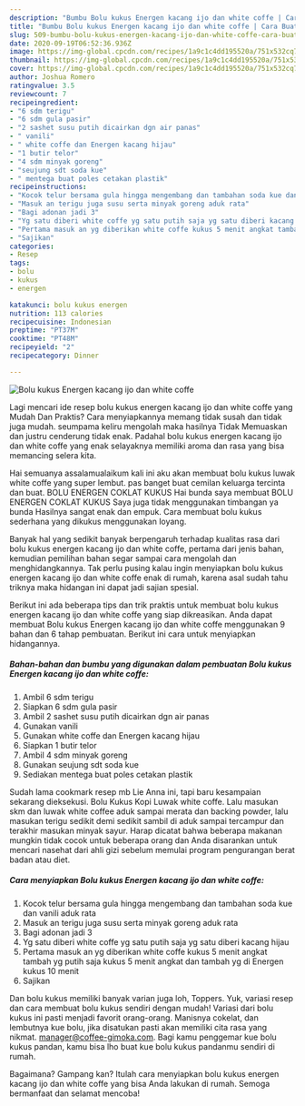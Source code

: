 ```yaml
---
description: "Bumbu Bolu kukus Energen kacang ijo dan white coffe | Cara Buat Bolu kukus Energen kacang ijo dan white coffe Yang Enak Dan Lezat"
title: "Bumbu Bolu kukus Energen kacang ijo dan white coffe | Cara Buat Bolu kukus Energen kacang ijo dan white coffe Yang Enak Dan Lezat"
slug: 509-bumbu-bolu-kukus-energen-kacang-ijo-dan-white-coffe-cara-buat-bolu-kukus-energen-kacang-ijo-dan-white-coffe-yang-enak-dan-lezat
date: 2020-09-19T06:52:36.936Z
image: https://img-global.cpcdn.com/recipes/1a9c1c4dd195520a/751x532cq70/bolu-kukus-energen-kacang-ijo-dan-white-coffe-foto-resep-utama.jpg
thumbnail: https://img-global.cpcdn.com/recipes/1a9c1c4dd195520a/751x532cq70/bolu-kukus-energen-kacang-ijo-dan-white-coffe-foto-resep-utama.jpg
cover: https://img-global.cpcdn.com/recipes/1a9c1c4dd195520a/751x532cq70/bolu-kukus-energen-kacang-ijo-dan-white-coffe-foto-resep-utama.jpg
author: Joshua Romero
ratingvalue: 3.5
reviewcount: 7
recipeingredient:
- "6 sdm terigu"
- "6 sdm gula pasir"
- "2 sashet susu putih dicairkan dgn air panas"
- " vanili"
- " white coffe dan Energen kacang hijau"
- "1 butir telor"
- "4 sdm minyak goreng"
- "seujung sdt soda kue"
- " mentega buat poles cetakan plastik"
recipeinstructions:
- "Kocok telur bersama gula hingga mengembang dan tambahan soda kue dan vanili aduk rata"
- "Masuk an terigu juga susu serta minyak goreng aduk rata"
- "Bagi adonan jadi 3"
- "Yg satu diberi white coffe yg satu putih saja yg satu diberi kacang hijau"
- "Pertama masuk an yg diberikan white coffe kukus 5 menit angkat tambah yg putih saja kukus 5 menit angkat dan tambah yg di Energen kukus 10 menit"
- "Sajikan"
categories:
- Resep
tags:
- bolu
- kukus
- energen

katakunci: bolu kukus energen 
nutrition: 113 calories
recipecuisine: Indonesian
preptime: "PT37M"
cooktime: "PT48M"
recipeyield: "2"
recipecategory: Dinner

---
```



![Bolu kukus Energen kacang ijo dan white coffe](https://img-global.cpcdn.com/recipes/1a9c1c4dd195520a/751x532cq70/bolu-kukus-energen-kacang-ijo-dan-white-coffe-foto-resep-utama.jpg)

Lagi mencari ide resep bolu kukus energen kacang ijo dan white coffe yang Mudah Dan Praktis? Cara menyiapkannya memang tidak susah dan tidak juga mudah. seumpama keliru mengolah maka hasilnya Tidak Memuaskan dan justru cenderung tidak enak. Padahal bolu kukus energen kacang ijo dan white coffe yang enak selayaknya memiliki aroma dan rasa yang bisa memancing selera kita.

Hai semuanya assalamualaikum kali ini aku akan membuat bolu kukus luwak white coffe yang super lembut. pas banget buat cemilan keluarga tercinta dan buat. BOLU ENERGEN COKLAT KUKUS Hai bunda saya membuat BOLU ENERGEN COKLAT KUKUS Saya juga tidak menggunakan timbangan ya bunda Hasilnya sangat enak dan empuk. Cara membuat bolu kukus sederhana yang dikukus menggunakan loyang.

Banyak hal yang sedikit banyak berpengaruh terhadap kualitas rasa dari bolu kukus energen kacang ijo dan white coffe, pertama dari jenis bahan, kemudian pemilihan bahan segar sampai cara mengolah dan menghidangkannya. Tak perlu pusing kalau ingin menyiapkan bolu kukus energen kacang ijo dan white coffe enak di rumah, karena asal sudah tahu triknya maka hidangan ini dapat jadi sajian spesial.


Berikut ini ada beberapa tips dan trik praktis untuk membuat bolu kukus energen kacang ijo dan white coffe yang siap dikreasikan. Anda dapat membuat Bolu kukus Energen kacang ijo dan white coffe menggunakan 9 bahan dan 6 tahap pembuatan. Berikut ini cara untuk menyiapkan hidangannya.

<!--inarticleads1-->

##### Bahan-bahan dan bumbu yang digunakan dalam pembuatan Bolu kukus Energen kacang ijo dan white coffe:

1. Ambil 6 sdm terigu
1. Siapkan 6 sdm gula pasir
1. Ambil 2 sashet susu putih dicairkan dgn air panas
1. Gunakan  vanili
1. Gunakan  white coffe dan Energen kacang hijau
1. Siapkan 1 butir telor
1. Ambil 4 sdm minyak goreng
1. Gunakan seujung sdt soda kue
1. Sediakan  mentega buat poles cetakan plastik


Sudah lama cookmark resep mb Lie Anna ini, tapi baru kesampaian sekarang dieksekusi. Bolu Kukus Kopi Luwak white coffe. Lalu masukan skm dan luwak white coffee aduk sampai merata dan backing powder, lalu masukan terigu sedikit demi sedikit sambil di aduk sampai tercampur dan terakhir masukan minyak sayur. Harap dicatat bahwa beberapa makanan mungkin tidak cocok untuk beberapa orang dan Anda disarankan untuk mencari nasehat dari ahli gizi sebelum memulai program pengurangan berat badan atau diet. 

<!--inarticleads2-->

##### Cara menyiapkan Bolu kukus Energen kacang ijo dan white coffe:

1. Kocok telur bersama gula hingga mengembang dan tambahan soda kue dan vanili aduk rata
1. Masuk an terigu juga susu serta minyak goreng aduk rata
1. Bagi adonan jadi 3
1. Yg satu diberi white coffe yg satu putih saja yg satu diberi kacang hijau
1. Pertama masuk an yg diberikan white coffe kukus 5 menit angkat tambah yg putih saja kukus 5 menit angkat dan tambah yg di Energen kukus 10 menit
1. Sajikan


Dan bolu kukus memiliki banyak varian juga loh, Toppers. Yuk, variasi resep dan cara membuat bolu kukus sendiri dengan mudah! Variasi dari bolu kukus ini pasti menjadi favorit orang-orang. Manisnya cokelat, dan lembutnya kue bolu, jika disatukan pasti akan memiliki cita rasa yang nikmat. manager@coffee-gimoka.com. Bagi kamu penggemar kue bolu kukus pandan, kamu bisa lho buat kue bolu kukus pandanmu sendiri di rumah. 

Bagaimana? Gampang kan? Itulah cara menyiapkan bolu kukus energen kacang ijo dan white coffe yang bisa Anda lakukan di rumah. Semoga bermanfaat dan selamat mencoba!
